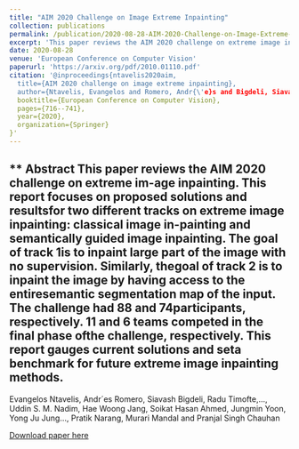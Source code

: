 ```yaml
---
title: "AIM 2020 Challenge on Image Extreme Inpainting"
collection: publications
permalink: /publication/2020-08-28-AIM-2020-Challenge-on-Image-Extreme-Inpainting
excerpt: 'This paper reviews the AIM 2020 challenge on extreme image inpainting.'
date: 2020-08-28
venue: 'European Conference on Computer Vision'
paperurl: 'https://arxiv.org/pdf/2010.01110.pdf'
citation: '@inproceedings{ntavelis2020aim,
  title={AIM 2020 challenge on image extreme inpainting},
  author={Ntavelis, Evangelos and Romero, Andr{\'e}s and Bigdeli, Siavash and Timofte, Radu and Hui, Zheng and Wang, Xiumei and Gao, Xinbo and Shin, Chajin and Kim, Taeoh and Son, Hanbin and others},
  booktitle={European Conference on Computer Vision},
  pages={716--741},
  year={2020},
  organization={Springer}
}'
---
```

** Abstract
This paper reviews the AIM 2020 challenge on extreme im-age  inpainting.  This  report  focuses  on  proposed  solutions  and  resultsfor two different tracks on extreme image inpainting: classical image in-painting and semantically guided image inpainting. The goal of track 1is to inpaint large part of the image with no supervision. Similarly, thegoal  of  track  2  is  to  inpaint  the  image  by  having  access  to  the  entiresemantic segmentation map of the input. The challenge had 88 and 74participants, respectively. 11 and 6 teams competed in the final phase ofthe challenge, respectively. This report gauges current solutions and seta benchmark for future extreme image inpainting methods.
---
Evangelos Ntavelis, Andr´es Romero, Siavash Bigdeli, Radu Timofte,..., Uddin S. M. Nadim, Hae Woong Jang, Soikat Hasan Ahmed, Jungmin Yoon, Yong Ju Jung..., Pratik Narang, Murari Mandal and Pranjal Singh Chauhan

[Download paper here](https://arxiv.org/pdf/2010.01110.pdf)
